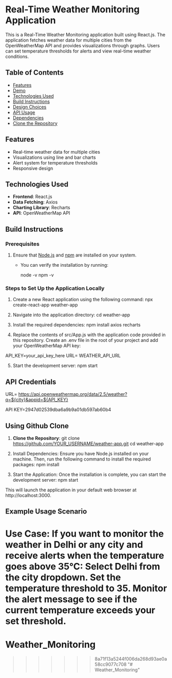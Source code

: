 
# Real-Time Weather Monitoring Application

This is a Real-Time Weather Monitoring application built using React.js. The application fetches weather data for multiple cities from the OpenWeatherMap API and provides visualizations through graphs. Users can set temperature thresholds for alerts and view real-time weather conditions.

## Table of Contents
- [Features](#features)
- [Demo](#demo)
- [Technologies Used](#technologies-used)
- [Build Instructions](#build-instructions)
- [Design Choices](#design-choices)
- [API Usage](#api-usage)
- [Dependencies](#dependencies)
- [Clone the Repository](#clone-the-repository)

## Features
- Real-time weather data for multiple cities
- Visualizations using line and bar charts
- Alert system for temperature thresholds
- Responsive design


## Technologies Used
- **Frontend**: React.js
- **Data Fetching**: Axios
- **Charting Library**: Recharts
- **API**: OpenWeatherMap API

## Build Instructions

### Prerequisites
1. Ensure that [Node.js](https://nodejs.org/) and [npm](https://www.npmjs.com/) are installed on your system.
   - You can verify the installation by running:
     
     node -v
     npm -v
     

### Steps to Set Up the Application Locally 
1. Create a new React application using the following command:
   npx create-react-app weather-app


2. Navigate into the application directory:
cd weather-app


3. Install the required dependencies:
npm install axios recharts



4. Replace the contents of src/App.js with the application code provided in this repository.
Create an .env file in the root of your project and add your OpenWeatherMap API key:

API_KEY=your_api_key_here
URL= WEATHER_API_URL



5. Start the development server:
npm start


## API Credentials 
URL= https://api.openweathermap.org/data/2.5/weather?q=${city}&appid=${API_KEY}

API KEY=2947d02539dba6a9b9a01db597ab60b4




## Using Github Clone 

1.  **Clone the Repository**:
   git clone https://github.com/YOUR_USERNAME/weather-app.git
   cd weather-app


2.  Install Dependencies: Ensure you have Node.js installed on your machine. Then, run the following command to install the required packages:
    npm install



3.  Start the Application: Once the installation is complete, you can start the development server:
    npm start



This will launch the application in your default web browser at http://localhost:3000.







## Example Usage Scenario

Use Case: If you want to monitor the weather in Delhi or any city and receive alerts when the temperature goes above 35°C:
Select Delhi from the city dropdown.
Set the temperature threshold to 35.
Monitor the alert message to see if the current temperature exceeds your set threshold.
=======
# Weather_Monitoring
>>>>>>> 8a71f13a5244f006da268d93ae0a58cc9077c708
"# Weather_Monitoring" 
